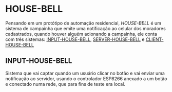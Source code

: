 # HOUSE-BELL

Pensando em um protótipo de automação residencial, _HOUSE-BELL_ é um sistema de campainha que emite uma notificação ao celular dos moradores cadastrados, quando houver alguém acionando a campainha, ele conta com três sistemas: [INPUT-HOUSE-BELL](https://github.com/Rezende123/input-house-bell), [SERVER-HOUSE-BELL](https://github.com/Rezende123/server-house-bell) e [CLIENT-HOUSE-BELL](https://github.com/Rezende123/client-house-bell)

## INPUT-HOUSE-BELL

Sistema que vai captar quando um usuário clicar no botão e vai enviar uma notificação ao servidor, usando o controlador ESP8266 anexado a um botão e conectado numa rede, que para fins de teste era local.

